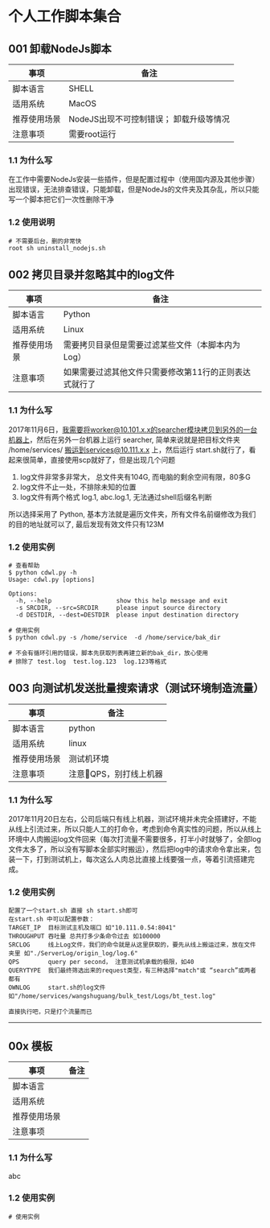 # 个人工作脚本集合


## 001 卸载NodeJs脚本
事项         | 备注           |
--------------------|------------------|
脚本语言     | SHELL|
适用系统 | MacOS|
推荐使用场景  | NodeJS出现不可控制错误； 卸载升级等情况|
注意事项     | 需要root运行 |
### 1.1 为什么写

   在工作中需要NodeJs安装一些插件，但是配置过程中（使用国内源及其他步骤）出现错误，无法排查错误，只能卸载，但是NodeJs的文件夹及其杂乱，所以只能写一个脚本把它们一次性删除干净

### 1.2 使用说明

```
# 不需要后台，删的非常快
root sh uninstall_nodejs.sh
```


## 002 拷贝目录并忽略其中的log文件
事项         | 备注           |
--------------------|------------------|
脚本语言     | Python|
适用系统 | Linux|
推荐使用场景  | 需要拷贝目录但是需要过滤某些文件（本脚本内为Log）|
注意事项     | 如果需要过滤其他文件只需要修改第11行的正则表达式就行了 |
### 1.1 为什么写
   2017年11月6日，我需要将worker@10.101.x.x的searcher模块拷贝到另外的一台机器上，然后在另外一台机器上运行 searcher, 简单来说就是把目标文件夹 /home/services/ 搬运到services@10.111.x.x 上，然后运行 start.sh就行了，看起来很简单，直接使用scp就好了，但是出现几个问题  
   
   1. log文件非常多非常大， 总文件夹有104G, 而电脑的剩余空间有限，80多G
   2. log文件不止一处，不排除未知的位置
   3. log文件有两个格式 log.1, abc.log.1, 无法通过shell后缀名判断

所以选择采用了 Python, 基本方法就是遍历文件夹，所有文件名前缀修改为我们的目的地址就可以了, 最后发现有效文件只有123M
    
   

### 1.2 使用实例

```
# 查看帮助
$ python cdwl.py -h
Usage: cdwl.py [options]

Options:
  -h, --help                  show this help message and exit
  -s SRCDIR, --src=SRCDIR     please input source directory
  -d DESTDIR, --dest=DESTDIR  please input destination directory
                        
# 使用实例
$ python cdwl.py -s /home/service  -d /home/service/bak_dir

# 不会有循环引用的错误，脚本先获取列表再建立新的bak_dir，放心使用                      
# 排除了 test.log  test.log.123  log.123等格式
```

## 003 向测试机发送批量搜索请求（测试环境制造流量）
事项         | 备注           |
--------------------|------------------|
脚本语言     |python|
适用系统 |linux|
推荐使用场景  |测试机环境|
注意事项     |注意QPS，别打线上机器|
### 1.1 为什么写
2017年11月20日左右，公司后端只有线上机器，测试环境并未完全搭建好，不能从线上引流过来，所以只能人工的打命令，考虑到命令真实性的问题，所以从线上环境中人肉搬运log文件回来（每次打流量不需要很多，打半小时就够了，全部log文件太多了，所以没有写脚本全部实时搬运），然后把log中的请求命令拿出来，包装一下，打到测试机上，每次这么人肉总比直接上线要强一点，等着引流搭建完成。

### 1.2 使用实例

```
配置了一个start.sh 直接 sh start.sh即可
在start.sh 中可以配置参数：
TARGET_IP  目标测试主机及端口 如"10.111.0.54:8041"
THROUGHPUT 吞吐量 总共打多少条命令过去 如100000
SRCLOG     线上Log文件，我们的命令就是从这里获取的，要先从线上搬运过来，放在文件夹里 如"./ServerLog/origin_log/log.6"
QPS        query per second， 注意测试机承载的极限，如40
QUERYTYPE  我们最终筛选出来的request类型，有三种选择"match"或 “search”或两者都有
OWNLOG     start.sh的log文件 如"/home/services/wangshuguang/bulk_test/Logs/bt_test.log"

直接执行吧，只是打个流量而已
```









-----
## 00x 模板
事项         | 备注           |
--------------------|------------------|
脚本语言     | |
适用系统 | |
推荐使用场景  | |
注意事项     |  |
### 1.1 为什么写

   abc

### 1.2 使用实例

```
# 使用实例
```

